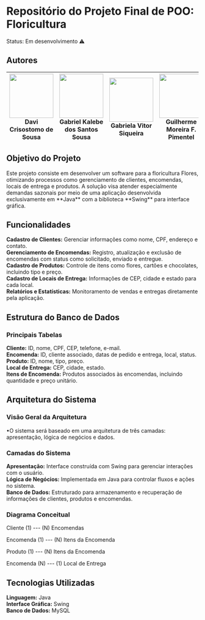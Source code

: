<h1>Repositório do Projeto Final de POO: Floricultura </h1>


Status: Em desenvolvimento ⚠️



<h2>Autores</h2>

| <img src="https://avatars.githubusercontent.com/u/124272180?v=4" width="115"><br><strong>Davi Crisostomo de Sousa</strong> | <img src="https://avatars.githubusercontent.com/u/111618683?s=400&u=5e315cba13d4aae69d6fac477a474725ca7b4613&v=4" width="115"><br><strong>Gabriel Kalebe dos Santos Sousa</strong> | <img src="https://avatars.githubusercontent.com/u/127972306?v=4" width="115"><br><strong>Gabriela Vitor Siqueira</strong> | <img src="https://avatars.githubusercontent.com/u/163136936?v=4" width="115"><br><strong>Guilherme Moreira F. Pimentel</strong> | <img src="https://avatars.githubusercontent.com/u/142953027?v=4" width="115"><br><strong>Gustavo Peres Domingues Larré</strong> |
| :---: | :---: | :---: | :---: | :---: |

   ## **Objetivo do Projeto**

<p>Este projeto consiste em desenvolver um software para a floricultura Flores,  
otimizando processos como gerenciamento de clientes, encomendas, locais de entrega e produtos.  
A solução visa atender especialmente demandas sazonais por meio de uma aplicação desenvolvida exclusivamente  
em **Java** com a biblioteca **Swing** para interface gráfica.</p>

## **Funcionalidades**

**Cadastro de Clientes:** Gerenciar informações como nome, CPF, endereço e contato.  
**Gerenciamento de Encomendas:** Registro, atualização e exclusão de encomendas com status como solicitado, enviado e entregue.  
**Cadastro de Produtos:** Controle de itens como flores, cartões e chocolates, incluindo tipo e preço.  
**Cadastro de Locais de Entrega:** Informações de CEP, cidade e estado para cada local.  
**Relatórios e Estatísticas:** Monitoramento de vendas e entregas diretamente pela aplicação.

## **Estrutura do Banco de Dados**

### **Principais Tabelas**

**Cliente:** ID, nome, CPF, CEP, telefone, e-mail.  
**Encomenda:** ID, cliente associado, datas de pedido e entrega, local, status.  
**Produto:** ID, nome, tipo, preço.  
**Local de Entrega:** CEP, cidade, estado.  
**Itens de Encomenda:** Produtos associados às encomendas, incluindo quantidade e preço unitário.

## **Arquitetura do Sistema**
<p>
    <h3>Visão Geral da Arquitetura</h3>
    •O sistema será baseado em uma arquitetura de três camadas: apresentação, lógica de negócios e dados.

</p>

### **Camadas do Sistema**

**Apresentação:** Interface construída com Swing para gerenciar interações com o usuário.  
**Lógica de Negócios:** Implementada em Java para controlar fluxos e ações no sistema.  
**Banco de Dados:** Estruturado para armazenamento e recuperação de informações de clientes, produtos e encomendas.

### **Diagrama Conceitual**

<p>Cliente (1) --- (N) Encomendas</p>
<p>Encomenda (1) --- (N) Itens da Encomenda</p>
<p>Produto (1) --- (N) Itens da Encomenda</p>
<p>Encomenda (N) --- (1) Local de Entrega</p>




## **Tecnologias Utilizadas**

**Linguagem:** Java  
**Interface Gráfica:** Swing  
**Banco de Dados:** MySQL  


</div>


